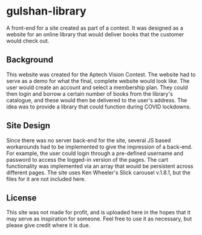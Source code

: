 # gulshan-library
A front-end for a site created as part of a contest. It was designed as a website for an online library that would deliver books that the customer would check out.

## Background
This website was created for the Aptech Vision Contest. The website had to serve as a demo for what the final, complete website would look like. The user would create an account and select a membership plan. They could then login and borrow a certain number of books from the library's catalogue, and these would then be delivered to the user's address. The idea was to provide a library that could function during COVID lockdowns.

## Site Design
Since there was no server back-end for the site, several JS based workarounds had to be implemented to give the impression of a back-end. For example, the user could login through a pre-defined username and password to access the logged-in version of the pages. The cart functionality was implemented via an array that would be persistent across different pages. The site uses Ken Wheeler's Slick carousel v.1.8.1, but the files for it are not included here.

## License
This site was not made for profit, and is uploaded here in the hopes that it may serve as inspiration for someone. Feel free to use it as necessary, but please give credit where it is due.